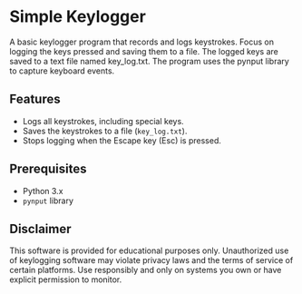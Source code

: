 # Simple Keylogger
A basic keylogger program that records and logs keystrokes. Focus on logging the keys pressed and saving them to a file. The logged keys are saved to a text file named key_log.txt. The program uses the pynput library to capture keyboard events.

## Features

- Logs all keystrokes, including special keys.
- Saves the keystrokes to a file (`key_log.txt`).
- Stops logging when the Escape key (Esc) is pressed.

## Prerequisites

- Python 3.x
- `pynput` library

## Disclaimer
This software is provided for educational purposes only. Unauthorized use of keylogging software may violate privacy laws and the terms of service of certain platforms. Use responsibly and only on systems you own or have explicit permission to monitor.

